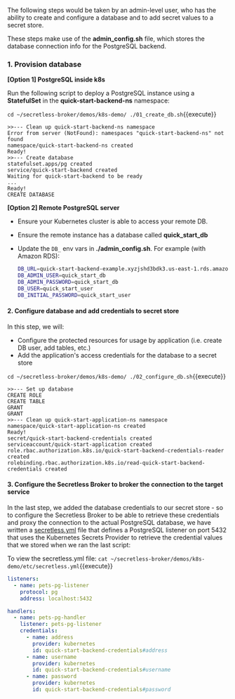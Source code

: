 

The following steps would be taken by an admin-level user, who has the ability to create and configure a database and to add secret values to a secret store.

These steps make use of the **admin_config.sh** file, which stores the database connection info for the PostgreSQL backend.

### 1. Provision database

  **[Option 1] PostgreSQL inside k8s**

  Run the following script to deploy a PostgreSQL instance  using a **StatefulSet** in the **quick-start-backend-ns** namespace:


  `cd ~/secretless-broker/demos/k8s-demo/
  ./01_create_db.sh`{{execute}}

   
    >>--- Clean up quick-start-backend-ns namespace
    Error from server (NotFound): namespaces "quick-start-backend-ns" not found
    namespace/quick-start-backend-ns created
    Ready!
    >>--- Create database
    statefulset.apps/pg created
    service/quick-start-backend created
    Waiting for quick-start-backend to be ready
    ...
    Ready!
    CREATE DATABASE
    

  **[Option 2] Remote PostgreSQL server**

  + Ensure your Kubernetes cluster is able to access your remote DB.
  + Ensure the remote instance has a database called **quick_start_db**
  + Update the `DB_` env vars in **./admin_config.sh**. For example (with Amazon RDS):

    ```bash
    DB_URL=quick-start-backend-example.xyzjshd3bdk3.us-east-1.rds.amazonaws.com:5432/quick_start_db
    DB_ADMIN_USER=quick_start_db
    DB_ADMIN_PASSWORD=quick_start_db
    DB_USER=quick_start_user
    DB_INITIAL_PASSWORD=quick_start_user
    ```

#### 2. Configure database and add credentials to secret store

In this step, we will:

+ Configure the protected resources for usage by application (i.e. create DB user, add tables, etc.)
+ Add the application's access credentials for the database to a secret store

`cd ~/secretless-broker/demos/k8s-demo/
./02_configure_db.sh`{{execute}}

```
>>--- Set up database
CREATE ROLE
CREATE TABLE
GRANT
GRANT
>>--- Clean up quick-start-application-ns namespace
namespace/quick-start-application-ns created
Ready!
secret/quick-start-backend-credentials created
serviceaccount/quick-start-application created
role.rbac.authorization.k8s.io/quick-start-backend-credentials-reader created
rolebinding.rbac.authorization.k8s.io/read-quick-start-backend-credentials created
```

#### 3. Configure the Secretless Broker to broker the connection to the target service

In the last step, we added the database credentials to our secret store - so to configure the Secretless Broker to be able to retrieve these credentials and proxy the connection to the actual PostgreSQL database, we have written a [secretless.yml](/demos/k8s-demo/etc/secretless.yml) file that defines a PostgreSQL listener on port 5432 that uses the Kubernetes Secrets Provider to retrieve the credential values that we stored when we ran the last script:

To view the secretless.yml file: `cat ~/secretless-broker/demos/k8s-demo/etc/secretless.yml`{{execute}}

```yaml
listeners:
  - name: pets-pg-listener
    protocol: pg
    address: localhost:5432

handlers:
  - name: pets-pg-handler
    listener: pets-pg-listener
    credentials:
      - name: address
        provider: kubernetes
        id: quick-start-backend-credentials#address
      - name: username
        provider: kubernetes
        id: quick-start-backend-credentials#username
      - name: password
        provider: kubernetes
        id: quick-start-backend-credentials#password
```

